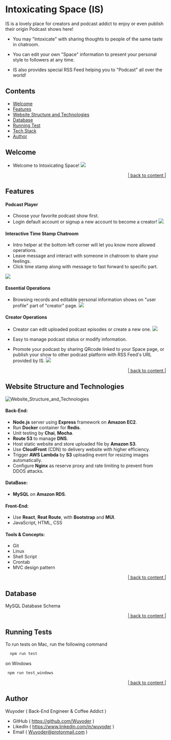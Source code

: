 # Intoxicating Space (IS)

IS is a lovely place for creators and podcast addict to enjoy or even publish their origin Podcast shows here!

- You may "Intoxicate" with sharing thoughts to people of the same taste in  chatroom.

- You can edit your own "Space" information to present your personal style to followers at any time.

- IS also provides special RSS Feed helping you to "Podcast" all over the world!

## Contents

- [Welcome](#Welcome)
- [Features](#Features)
- [Website Structure and Technologies](#Website_Structure_and_Technologies)
- [Database](#Database)
- [Running Test](#Running)
- [Tech Stack](#Stack)
- [Author](#Author)

## Welcome

- Welcome to Intoxicating Space!
  ![](http://d12ooj5qum74a8.cloudfront.net/Read.me/intoxicatingspace_index.png)

<p align="right"><a href='#contents'>| back to content |</a></p>

## Features

#### Podcast Player

- Choose your favorite podcast show first.
- Login default account or signup a new account to become a creator!
  ![](https://github.com/Wuyoder/resource/blob/main/IS/IS_demo1.gif)


#### Interactive Time Stamp Chatroom

- Intro helper at the bottom left corner will let you know more allowed operations.
- Leave message and interact with someone in chatroom to share your feelings.
- Click time stamp along with message to fast forward to specific part.

![](https://github.com/Wuyoder/resource/blob/main/IS/IS_demo2.gif)

#### Essential Operations

- Browsing records and editable personal information shows on "user profile" part of "creator" page.
  ![](https://github.com/Wuyoder/resource/blob/main/IS/IS_demo3.gif)

#### Creator Operations

- Creator can edit uploaded podcast episodes or create a new one.
  ![](https://github.com/Wuyoder/resource/blob/main/IS/IS_demo5.gif)

- Easy to manage podcast status or modify information.
- Promote your podcast by sharing QRcode linked to your Space page, or publish your show to other podcast platform with RSS Feed's URL provided by IS.
  ![](https://github.com/Wuyoder/resource/blob/main/IS/IS_demo4.gif)

<p align="right"><a href='#contents'>| back to content |</a></p>

## Website Structure and Technologies

![Website_Structure_and_Technologies](http://d12ooj5qum74a8.cloudfront.net/Read.me/intoxicatinspace_webside_structure.png)

#### Back-End:

- **Node.js** server using **Express** framework on **Amazon EC2**.
- Run **Docker** container for **Redis**.
- Unit testing by **Chai**, **Mocha**.
- **Route 53** to manage **DNS**.
- Host static website and store uploaded file by **Amazon S3**.
- Use **CloudFront** (CDN) to delivery website with higher efficiency.
- Trigger **AWS Lambda** by **S3** uploading event for resizing images automatically.
- Configure **Nginx** as reserve proxy and rate limiting to prevent from DDOS attacks.

#### DataBase:

- **MySQL** on **Amazon RDS**.

#### Front-End:

- Use **React**, **Reat Route**, with **Bootstrap** and **MUI**.
- JavaScript, HTML, CSS

#### Tools & Concepts:

- Git
- Linux
- Shell Script
- Crontab
- MVC design pattern

<p align="right"><a href='#contents'>| back to content |</a></p>

## Database

MySQL Database Schema
![]()

<p align="right"><a href='#contents'>| back to content |</a></p>

## Running Tests

To run tests on Mac, run the following command

```bash
  npm run test
```

on Windows

```bash
 npm run test_windows
```
<p align="right"><a href='#contents'>| back to content |</a></p>

## Author

Wuyoder ( Back-End Engineer & Coffee Addict )

- GitHub ( https://github.com/Wuyoder )
- LikedIn ( https://www.linkedin.com/in/wuyoder )
- Email ( Wuyoder@protonmail.com )
